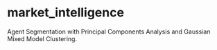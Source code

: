 # market_intelligence
Agent Segmentation with Principal Components Analysis and Gaussian Mixed Model Clustering.
